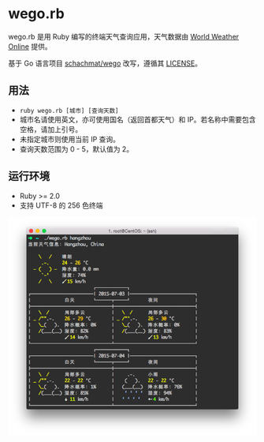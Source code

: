 # wego.rb

wego.rb 是用 Ruby 编写的终端天气查询应用，天气数据由 [World Weather Online](http://www.worldweatheronline.com) 提供。

基于 Go 语言项目 [schachmat/wego](https://github.com/schachmat/wego) 改写，遵循其 [LICENSE](https://github.com/schachmat/wego/blob/master/LICENSE)。

## 用法

* `ruby wego.rb [城市] [查询天数]`
* 城市名请使用英文，亦可使用国名（返回首都天气）和 IP。若名称中需要包含空格，请加上引号。
* 未指定城市则使用当前 IP 查询。
* 查询天数范围为 0 - 5，默认值为 2。

## 运行环境

* Ruby >= 2.0
* 支持 UTF-8 的 256 色终端

![](https://github.com/yzyzsun/wego.rb/raw/master/screenshot.png)
